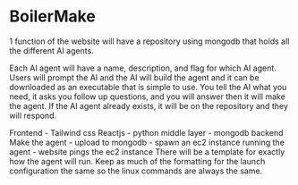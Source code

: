 # BoilerMake

1 function of the website will have a repository using mongodb that holds all the different AI agents.

Each AI agent will have a name, description, and flag for which AI agent.
Users will prompt the AI and the AI will build the agent and it can be downloaded as an executable that is simple to use.
You tell the AI what you need, it asks you follow up questions, and you will answer then it will make the agent.
If the AI agent already exists, it will be on the repository and they will respond.

Frontend - Tailwind css Reactjs - python middle layer - mongodb backend
Make the agent - upload to mongodb - spawn an ec2 instance running the agent - website pings the ec2 instance 
There will be a template for exactly how the agent will run.
Keep as much of the formatting for the launch configuration the same so the linux commands are always the same.